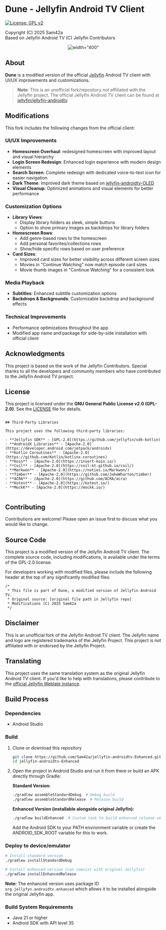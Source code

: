 
# Dune - Jellyfin Android TV Client

[![License: GPL v2](https://img.shields.io/badge/License-GPL_v2-blue.svg)](https://www.gnu.org/licenses/old-licenses/gpl-2.0.en.html)

Copyright (C) 2025 Sam42a  
Based on Jellyfin Android TV (C) Jellyfin Contributors

<p align="center">
  <img src="https://i.imgur.com/qc4bNya.png](https://imgur.com/qc4bNya)?sanitize=true" alt=width="400">
</p>




## About

**Dune** is a modified version of the official [Jellyfin](https://jellyfin.org/) Android TV client with UI/UX improvements and customizations.

> **Note**: This is an unofficial fork/repository not affiliated with the Jellyfin project. The official Jellyfin Android TV client can be found at [jellyfin/jellyfin-androidtv](https://github.com/jellyfin/jellyfin-androidtv).

## Modifications

This fork includes the following changes from the official client:

### UI/UX Improvements
- **Homescreen Overhaul**: redesigned homescreen with improved layout and visual hierarchy
- **Login Screen Redesign**: Enhanced login experience with modern design elements
- **Search Screen**: Complete redesign with dedicated voice-to-text icon for easier navigation
- **Dark Theme**: Improved dark theme based on [jellyfin-androidtv-OLED](https://github.com/LitCastVlog/jellyfin-androidtv-OLED)
- **Visual Cleanup**: Optimized animations and visual elements for better performance

### Customization Options
- **Library Views**:
  - Display library folders as sleek, simple buttons
  - Option to show primary images as backdrops for library folders
- **Homescreen Rows**:
  - Add genre-based rows to the homescreen
  - Add personal favorites/collections rows
  - Show/hide specific rows based on user preference
- **Card Sizes**:
  - Improved card sizes for better visibility across different screen sizes
  - Movies in "Continue Watching" now match episode card sizes
  - Movie thumb images in "Continue Watching" for a consistent look

### Media Playback
- **Subtitles**: Enhanced subtitle customization options
- **Backdrops & Backgrounds**: Customizable backdrop and background effects

### Technical Improvements
- Performance optimizations throughout the app
- Modified app name and package for side-by-side installation with official client


## Acknowledgments

This project is based on the work of the Jellyfin Contributors. Special thanks to all the developers and community members who have contributed to the Jellyfin Android TV project.

## License

This project is licensed under the **GNU General Public License v2.0 (GPL-2.0)**. See the [LICENSE](LICENSE) file for details.

```

## Third-Party Libraries

This project uses the following third-party libraries:

- **Jellyfin SDK** - [GPL-2.0](https://github.com/jellyfin/sdk-kotlin)
- **AndroidX Libraries** - [Apache-2.0](https://developer.android.com/jetpack/androidx)
- **Kotlin Coroutines** - [Apache-2.0](https://github.com/Kotlin/kotlinx.coroutines)
- **Koin** - [Apache-2.0](https://insert-koin.io/)
- **Coil** - [Apache-2.0](https://coil-kt.github.io/coil/)
- **Markwon** - [Apache-2.0](https://noties.io/Markwon/)
- **Timber** - [Apache-2.0](https://github.com/JakeWharton/timber)
- **ACRA** - [Apache-2.0](https://github.com/ACRA/acra)
- **Kotest** - [Apache-2.0](https://kotest.io/)
- **MockK** - [Apache-2.0](https://mockk.io/)


```

## Contributing

Contributions are welcome! Please open an issue first to discuss what you would like to change.

## Source Code

This project is a modified version of the Jellyfin Android TV client. The complete source code, including modifications, is available under the terms of the GPL-2.0 license.

For developers working with modified files, please include the following header at the top of any significantly modified files:

```
/*
 * This file is part of Dune, a modified version of Jellyfin Android TV.
 * Original source: [original file path in Jellyfin repo]
 * Modifications (C) 2025 Sam42a
 */
```

## Disclaimer

This is an unofficial fork of the Jellyfin Android TV client. The Jellyfin name and logo are registered trademarks of the Jellyfin Project. This project is not affiliated with or endorsed by the Jellyfin Project.

## Translating

This project uses the same translation system as the original Jellyfin Android TV client. If you'd like to help with translations, please contribute to the [official Jellyfin Weblate instance](https://translate.jellyfin.org/projects/jellyfin-android/jellyfin-androidtv).

## Build Process

### Dependencies

- Android Studio

### Build

1. Clone or download this repository

   ```sh
   git clone https://github.com/Sam42a/jellyfin-androidtv-Enhanced.git
   cd jellyfin-androidtv-Enhanced
   ```

2. Open the project in Android Studio and run it from there or build an APK directly through Gradle:

   **Standard Version:**
   ```sh
   ./gradlew assembleStandardDebug  # Debug build
   ./gradlew assembleStandardRelease  # Release build
   ```
   
   **Enhanced Version (installable alongside original Jellyfin):**
   ```sh
   ./gradlew buildEnhanced  # Custom task to build enhanced release version
   ```
   
   Add the Android SDK to your PATH environment variable or create the ANDROID_SDK_ROOT variable for
   this to work.

### Deploy to device/emulator

   ```sh
   # Install standard version
   ./gradlew installStandardDebug
   
   # Install enhanced version (can coexist with original Jellyfin)
   ./gradlew installEnhancedRelease
   ```

**Note:** The enhanced version uses package ID `org.jellyfyn.androidtv.enhanced` which allows it to be installed alongside the original Jellyfin app.

### Build System Requirements

- Java 21 or higher
- Android SDK with API level 35
